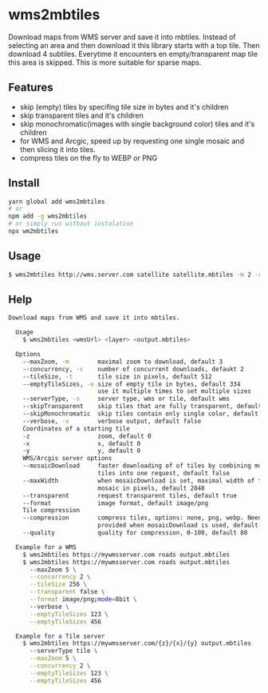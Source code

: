 # wms2mbtiles

Download maps from WMS server and save it into mbtiles. Instead of selecting an area and then download it this library starts with a top tile. Then download 4 subtiles. Everytime it encounters en empty/transparent map tile this area is skipped. This is more suitable for sparse maps.

## Features

-   skip (empty) tiles by specifing tile size in bytes and it's children
-   skip transparent tiles and it's children
-   skip monochromatic(images with single background color) tiles and it's children
-   for WMS and Arcgic, speed up by requesting one single mosaic and then slicing it into tiles.
-   compress tiles on the fly to WEBP or PNG

## Install

```sh
yarn global add wms2mbtiles
# or
npm add -g wms2mbtiles
# or simply run without instalation
npx wm2mbtiles
```

## Usage

```sh
$ wms2mbtiles http://wms.server.com satellite satellite.mbtiles -m 2 -c 4
```

## Help

```sh
Download maps from WMS and save it into mbtiles.

  Usage
    $ wms2mbtiles <wmsUrl> <layer> <output.mbtiles>

  Options
    --maxZoom, -m        maximal zoom to download, default 3
    --concurrency, -c    number of concurrent downloads, defaukt 2
    --tileSize, -t       tile size in pixels, default 512
    --emptyTileSizes, -e size of empty tile in bytes, default 334
                         use it multiple times to set multiple sizes
    --serverType, -s     server type, wms or tile, default wms
    --skipTransparent    skip tiles that are fully transparent, default false
    --skipMonochromatic  skip tiles contain only single color, default false
    --verbose, -v        verbose output, default false
    Coordinates of a starting tile
    -z                   zoom, default 0
    -x                   x, default 0
    -y                   y, default 0
    WMS/Arcgis server options
    --mosaicDownload     faster downloading of of tiles by combining multiple
                         tiles into one request, default false
    --maxWidth           when mosaicDownload is set, maximal width of the
                         mosaic in pixels, default 2048
    --transparent        request transparent tiles, default true
    --format             image format, default image/png
    Tile compression
    --compression        compress tiles, options: none, png, webp. Need to be
                         provided when mosaicDownload is used, default none
    --quality            quality for compression, 0-100, default 80

  Example for a WMS
    $ wms2mbtiles https://mywmsserver.com roads output.mbtiles
    $ wms2mbtiles https://mywmsserver.com roads output.mbtiles
      --maxZoom 5 \
      --concurrency 2 \
      --tileSize 256 \
      --transparent false \
      --format image/png;mode=8bit \
      --verbose \
      --emptyTileSizes 123 \
      --emptyTileSizes 456

  Example for a Tile server
    $ wms2mbtiles https://mywmsserver.com/{z}/{x}/{y} output.mbtiles
      --serverType tile \
      --maxZoom 5 \
      --concurrency 2 \
      --emptyTileSizes 123 \
      --emptyTileSizes 456
```

